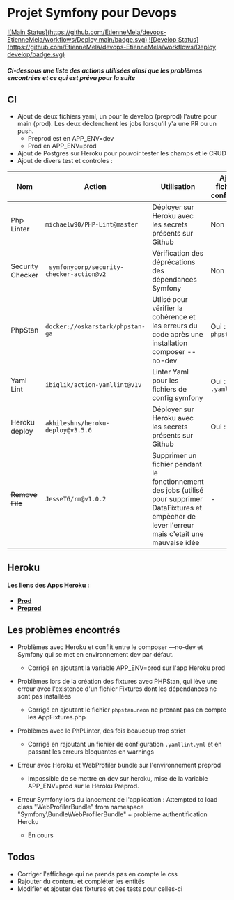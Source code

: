 # Projet Symfony pour Devops
[![Main Status](https://github.com/EtienneMela/devops-EtienneMela/workflows/Deploy main/badge.svg)](https://github.com/EtienneMela/devops-EtienneMela/actions)
[![Develop Status](https://github.com/EtienneMela/devops-EtienneMela/workflows/Deploy develop/badge.svg)](https://github.com/EtienneMela/devops-EtienneMela/actions)
##### Ci-dessous une liste des actions utilisées ainsi que les problèmes encontrées et ce qui est prévu pour la suite
## CI

* Ajout de deux fichiers yaml, un pour le develop (preprod) l'autre pour main (prod). Les deux déclenchent les jobs lorsqu'il y'a une PR ou un push. 
  * Preprod est en APP_ENV=dev
  * Prod en APP_ENV=prod
* Ajout de Postgres sur Heroku pour pouvoir tester les champs et le CRUD
* Ajout de divers test et controles :

 Nom | Action | Utilisation | Ajout de fichiers de configuration 
 ------ | ------ | ------ | -----
Php Linter| ``` michaelw90/PHP-Lint@master ``` | Déployer sur Heroku avec les secrets présents sur Github | Non 
Security Checker | ``` symfonycorp/security-checker-action@v2``` | Vérification des déprécations des dépendances Symfony | Non 
PhpStan| ```docker://oskarstark/phpstan-ga``` | Utlisé pour vérifier la cohérence et les erreurs du code après une installation composer --no-dev | Oui : ```phpstan.neon```
Yaml Lint| ```ibiqlik/action-yamllint@v1v``` | Linter Yaml pour les fichiers de config symfony | Oui : ```.yamllint.yml```
Heroku deploy| ```akhileshns/heroku-deploy@v3.5.6``` | Déployer sur Heroku avec les secrets présents sur Github | Oui : ```Procfile```
 ~~Remove File~~ | ```JesseTG/rm@v1.0.2``` | Supprimer un fichier pendant le fonctionnement des jobs (utilisé pour supprimer DataFixtures et empècher de lever l'erreur mais c'etait une mauvaise idée | - |



## Heroku

#### Les liens des Apps Heroku :

* [**Prod**](https://symfony-actions-main.herokuapp.com/)
* [**Preprod**](https://symfony-cicd-develop.herokuapp.com/) 

## Les problèmes encontrés

* Problèmes avec Heroku et conflit entre le composer —no-dev et Symfony qui se met en environnement dev par défaut. 
  * Corrigé en ajoutant la variable APP_ENV=prod sur l'app Heroku prod
  
* Problèmes lors de la création des fixtures avec PHPStan, qui lève une erreur avec l'existence d'un fichier Fixtures dont les dépendances ne sont pas installées 
  * Corrigé en ajoutant le fichier ```phpstan.neon``` ne prenant pas en compte les AppFixtures.php
  
* Problèmes avec le PhPLinter, des fois beaucoup trop strict 
  * Corrigé en rajoutant un fichier de configuration ```.yamllint.yml``` et en passant les erreurs bloquantes en warnings

* Erreur avec Heroku et WebProfiler bundle sur l'environnement preprod
  * Impossible de se mettre en dev sur heroku, mise de la variable APP_ENV=prod sur le Heroku Preprod.
  
* Erreur Symfony lors du lancement de l'application : Attempted to load class "WebProfilerBundle" from namespace "Symfony\Bundle\WebProfilerBundle" + problème authentification Heroku
  * En cours 


## Todos

* Corriger l'affichage qui ne prends pas en compte le css
* Rajouter du contenu et compléter les entités
* Modifier et ajouter des fixtures et des tests pour celles-ci
